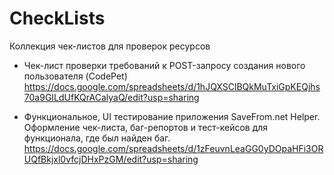 # CheckLists
Коллекция чек-листов для проверок ресурсов  

- Чек-лист проверки требований к POST-запросу создания нового пользователя (CodePet)   
https://docs.google.com/spreadsheets/d/1hJQXSClBQkMuTxiGpKEQjhs70a9GILdUfKQrACalyaQ/edit?usp=sharing   

- Функциональное, UI тестирование приложения SaveFrom.net Helper. Оформление чек-листа, баг-репортов и тест-кейсов для функционала, где был найден баг.
https://docs.google.com/spreadsheets/d/1zFeuvnLeaGG0yDOpaHFi3ORUQfBkjxl0vfcjDHxPzGM/edit?usp=sharing
